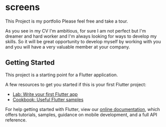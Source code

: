# screens

This Project is my portfolio Please feel free and take a tour.

As you see in my CV I'm ambitious, for sure I am not perfect but I'm dreamer and hard worker and I'm always looking for ways to develop my skills.
So it will be great opportunity to develop myself by working with you and you will have a very valuable member at your company.

## Getting Started

This project is a starting point for a Flutter application.

A few resources to get you started if this is your first Flutter project:

- [Lab: Write your first Flutter app](https://flutter.dev/docs/get-started/codelab)
- [Cookbook: Useful Flutter samples](https://flutter.dev/docs/cookbook)

For help getting started with Flutter, view our
[online documentation](https://flutter.dev/docs), which offers tutorials,
samples, guidance on mobile development, and a full API reference.
